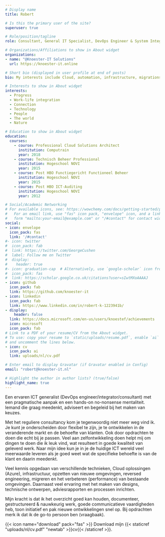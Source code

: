 ```yaml
---
# Display name
title: Robert

# Is this the primary user of the site?
superuser: true

# Role/position/tagline
role: Consultant, General IT Specialist, DevOps Engineer & System Integrator

# Organizations/Affiliations to show in About widget
organizations:
- name: "@Knoester-IT Solutions"
  url: https://knoester-it.online

# Short bio (displayed in user profile at end of posts)
bio: My interests include Cloud, automation, infrastructure, migrations, connectivity, IT strategies, advice & work-life integration.

# Interests to show in About widget
interests:
  - Progress
  - Work-life integration
  - Connection
  - Technology
  - People
  - The world
  - Nature

# Education to show in About widget
education:
  courses:
    - course: Professional Cloud Solutions Architect
      institution: Computrain
      year: 2018
    - course: Technisch Beheer Professional
      institution: Hogeschool NOVI
      year: 2015
    - course: Post HBO Functiegericht Functioneel Beheer
      institution: Hogeschool NOVI
      year: 2015
    - course: Post HBO ICT-Auditing
      institution: Hogeschool NOVI
      year: 2012

# Social/Academic Networking
# For available icons, see: https://wowchemy.com/docs/getting-started/page-builder/#icons
#   For an email link, use "fas" icon pack, "envelope" icon, and a link in the
#   form "mailto:your-email@example.com" or "/#contact" for contact widget.
social:
- icon: envelope
  icon_pack: fas
  link: '/#contact'
#- icon: twitter
#  icon_pack: fab
#  link: https://twitter.com/GeorgeCushen
#  label: Follow me on Twitter
#  display:
#    header: true
#- icon: graduation-cap  # Alternatively, use `google-scholar` icon from `ai` icon pack
#  icon_pack: fas
#  link: https://scholar.google.co.uk/citations?user=sIwtMXoAAAAJ
- icon: github
  icon_pack: fab
  link: https://github.com/knoester-it
- icon: linkedin
  icon_pack: fab
  link: https://www.linkedin.com/in/robert-k-1223941b/
- display:
    header: false
  link: https://docs.microsoft.com/en-us/users/knoestef/achievements
  icon: microsoft
  icon_pack: fab
# Link to a PDF of your resume/CV from the About widget.
# To use: copy your resume to `static/uploads/resume.pdf`, enable `ai` icons in `params.toml`,
# and uncomment the lines below.
- icon: cv
  icon_pack: ai
  link: uploads/nl/cv.pdf

# Enter email to display Gravatar (if Gravatar enabled in Config)
email: "robert@knoester-it.nl"

# Highlight the author in author lists? (true/false)
highlight_name: true
---
```


Een ervaren ICT generalist (DevOps engineer/integrator/consultant) met een pragmatische aanpak en een hands-on no-nonsense mentaliteit. Iemand die graag meedenkt, adviseert en begeleid bij het maken van keuzes.

Met het reguliere consultancy kom je tegenwoordig niet meer weg vind ik. Je kunt je onderscheiden door flexibel te zijn, je te ontwikkelen in de veranderende markt en de behoefte van klanten. Ook door opdrachten te doen die echt bij je passen. Veel aan zelfontwikkeling doen helpt mij om dingen te doen die ik leuk vind, wat resulteert in goede kwaliteit van geleverd werk. Naar mijn idee kun je in je de huidige ICT wereld veel meerwaarde leveren als je goed weet wat de specifieke behoefte is van de klant en daarin meedenkt.

Veel kennis opgedaan van verschillende technieken, Cloud oplossingen (Azure), infrastructuur, opzetten van nieuwe omgevingen, reversed engineering, migreren en het verbeteren (performance) van bestaande omgevingen. Daarnaast veel ervaring met het maken van designs, technische ontwerpen, adviesrapporten en processen inrichten.

Mijn kracht is dat ik het overzicht goed kan houden, documenteer, gestructureerd & nauwkeurig werk, goede communicatieve vaardigheden heb, toon initiatief en pak nieuwe ontwikkelingen snel op. Bij opdrachten merk ik dat ik de go-to persoon ben (vraagbaak).

{{< icon name="download" pack="fas" >}} Download mijn {{< staticref "uploads/nl/cv.pdf" "newtab" >}}cv{{< /staticref >}}.
